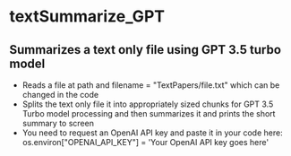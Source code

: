 # textSummarize_GPT
## Summarizes a text only file using GPT 3.5 turbo model
- Reads a file at path and filename = "TextPapers/file.txt" which can be changed in the code
- Splits the text only file it into appropriately sized chunks for GPT 3.5 Turbo model processing and then summarizes it and prints the short summary to screen
- You need to request an OpenAI API key and paste it in your code here: os.environ["OPENAI_API_KEY"] = 'Your OpenAI API key goes here'
